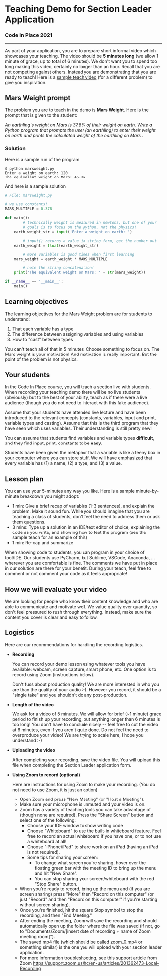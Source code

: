 # Teaching Demo for Section Leader Application
### Code In Place 2021
---

As part of your application, you are to prepare short informal video which showcases your teaching. The video should be __5 minutes long__ (we allow 1 minute of grace, up to total of 6 minutes). We don't want you to spend too long making this video, certainly no longer than an hour. Recall that you are not competing against others. Instead you are demonstrating that you are ready to teach! Here is a [sample teach video](https://drive.google.com/file/d/1BsO8Itwfs1J1l7vHcOtjaljrX9hUjqIj/view?usp=sharing) (for a different problem) to give you inspiration.

## Mars Weight prompt
The problem you are to teach in the demo is __Mars Weight__. Here is the prompt that is given to the student:
 
_An earthling's weight on Mars is 37.8% of their weight on earth. Write a Python program that prompts the user (an earthling) to enter their weight on earth and prints the calculated weight of the earthling on Mars ._

### Solution
Here is a sample run of the program
```console
$ python marsweight.py
Enter a weight on earth: 120
The equivalent weight on Mars: 45.36
```

And here is a sample solution
```python
# File: marsweight.py

# we use constants!
MARS_MULTIPLE = 0.378

def main():
        # technically weight is measured in newtons, but one of your
        # goals is to focus on the python, not the physics!
    earth_weight_str = input('Enter a weight on earth: ')

        # input() returns a value in string form, get the number out
    earth_weight = float(earth_weight_str)

        # more variables is good times when first learning
    mars_weight = earth_weight * MARS_MULTIPLE

        # note the string concatenation!
    print('The equivalent weight on Mars: ' + str(mars_weight))

if __name__ == '__main__':
    main()

```
## Learning objectives
The learning objectives for the Mars Weight problem are for students to understand:
1. That each variable has a type 
2. The difference between assigning variables and using variables
3. How to "cast" between types

You can't teach all of that in 5 minutes. Choose something to focus on. The Mars weight is your motivation! And motivation is really important. But the point of the problem is not physics.

## Your students
In the Code In Place course, you will teach a section live with students. When recording your teaching demo there will be no live students (obviously) but to the best of your ability, teach as if there were a live audience (though you do not need to interact with this fake audience). 

Assume that your students have attended live lecture and have been introduced to the relevant concepts (constants, variables, input and print, variable types and casting). Assume that this is the third program that they have seen which uses variables. Their understanding is still pretty new!

You can assume that students find variables and variable types __difficult__, and they find input, print, constants to be __easy__.

Students have been given the metaphor that a variable is like a teeny box in your computer where you can store stuff. We will have emphasized that every variable has (1) a name, (2) a type, and (3) a value.

## Lesson plan
You can use your 5-minutes any way you like. Here is a sample minute-by-minute breakdown you might adopt:

- 1 min: Give a brief recap of variables (1-3 sentences), and explain the problem. Make it sound fun. While you should imagine that you are teaching a class of students, don't feel the need to address them or ask them questions.
- 3 mins: Type up a solution in an IDE/text editor of choice, explaining the code as you write, and showing how to test the program (see the sample teach for an example of this)
- 1 min: Re-cap and summarize

When showing code to students, you can program in your choice of tool/IDE. Our students use PyCharm, but Sublime, VSCode, Anaconda, ... wherever you are comfortable is fine. The comments we have put in place in our solution are there for your benefit. During your teach, feel free to comment or not comment your code as it feels appropriate!

## How we will evaluate your video
We are looking for people who know their content knowledge and who are able to communicate and motivate well. We value quality over quantity, so don't feel pressured to rush through everything. Instead, make sure the content you cover is clear and easy to follow.


## Logistics
Here are our recommendations for handling the recording logistics. 

- __Recording__
    
    You can record your demo lesson using whatever tools you have available: webcam, screen capture, smart phone, etc. One option is to record using Zoom (instructions below). 

    Don't fuss about production quality! We are more interested in who you are than the quality of your audio :-). However you record, it should be a "single take" and you shouldn't do any post-production.

- __Length of the video__
    
    We ask for a video of 5 minutes. We will allow for brief (~1 minute) grace period to finish up your recording, but anything longer than 6 minutes is too long! You don't have to conclude nicely -- feel free to cut the video at 6 minutes, even if you aren't quite done. Do not feel the need to overproduce your video! We are trying to scale here, I hope you understand :-)

- __Uploading the video__
    
    After completing your recording, save the video file. You will upload this file when completing the Section Leader application form.

- __Using Zoom to record (optional)__

    Here are instructions for using Zoom to make your recording. (You do not need to use Zoom, it is just an option) 

    - Open Zoom and press "New Meeting" (or "Host a Meeting").
    - Make sure your microphone is unmuted and your video is on.
    - Zoom has a variety of teaching tools you can take advantage of (though none are required). Press the "Share Screen" button and select one of the following:
        - Choose your IDE window to show writing code
        - Choose "Whiteboard" to use the built-in whiteboard feature. Feel free to record an actual whiteboard if you have one, or to not use a whiteboard at all!
        - Choose "iPhone/iPad" to share work on an iPad (having an iPad is not required).
        - Some tips for sharing your screen:
            - To change what screen you're sharing, hover over the floating green bar with the meeting ID to bring up the menu and hit "New Share".
            - You can stop sharing your screen/whiteboard with the red "Stop Share" button.
    - When you're ready to record, bring up the menu and (if you are screen sharing) press "More" then "Record on this computer" (or just "Record" and then "Record on this computer" if you're starting without screen sharing).
    - Once you're finished, hit the square Stop symbol to stop the recording, and then "End Meeting." 
    - After ending the meeting, Zoom will save the recording and should automatically open up the folder where the file was saved (if not, go to "Documents/Zoom/[insert date of recording + name of Zoom meeting room]").
    - The saved mp4 file (which should be called zoom_0.mp4 or something similar) is the one you will upload with your section leader application.
    - For more information troubleshooting, see this support article from Zoom <https://support.zoom.us/hc/en-us/articles/201362473-Local-Recording> 



